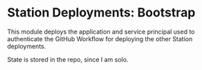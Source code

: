 # Station Deployments: Bootstrap

This module deploys the application and service principal used to authenticate the GitHub Workflow for deploying the other Station deployments.


State is stored in the repo, since I am solo.

